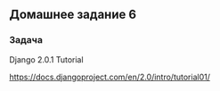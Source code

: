 ## Домашнее задание 6

### Задача

Django 2.0.1 Tutorial

https://docs.djangoproject.com/en/2.0/intro/tutorial01/